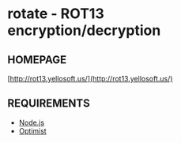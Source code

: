 # rotate - ROT13 encryption/decryption

## HOMEPAGE

[http://rot13.yellosoft.us/](http://rot13.yellosoft.us/)

## REQUIREMENTS

  - [Node.js](http://nodejs.org/)
  - [Optimist](http://search.npmjs.org/#/optimist)